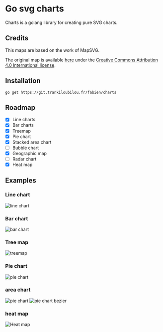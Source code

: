 # Go svg charts

Charts is a golang library for creating pure SVG charts.

## Credits

This maps are based on the work of MapSVG.

The original map is available [here](https://mapsvg.com/maps/austria) under the [Creative Commons Attribution 4.0 International license](https://creativecommons.org/licenses/by/4.0/).

## Installation

```
go get https://git.trankiloubilou.fr/fabien/charts
```

## Roadmap

- [x] Line charts
- [x] Bar charts
- [x] Treemap
- [x] Pie chart
- [x] Stacked area chart
- [ ] Bubble chart
- [x] Geographic map
- [ ] Radar chart
- [x] Heat map

## Examples
### Line chart
![line chart](https://git.trankiloubilou.fr/fabien/charts/raw/branch/main/examples/linechart.svg)
### Bar chart
![bar chart](https://git.trankiloubilou.fr/fabien/charts/raw/branch/main/examples/barchart.svg)
### Tree map
![treemap](https://git.trankiloubilou.fr/fabien/charts/raw/branch/main/examples/treemapchart.svg)
### Pie chart
![pie chart](https://git.trankiloubilou.fr/fabien/charts/raw/branch/main/examples/piechart.svg)
### area chart
![pie chart](https://git.trankiloubilou.fr/fabien/charts/raw/branch/main/examples/areachart.svg)
![pie chart bezier](https://git.trankiloubilou.fr/fabien/charts/raw/branch/main/examples/areachartbezier.svg)
### heat map
![Heat map](https://git.trankiloubilou.fr/fabien/charts/raw/branch/main/examples/heatmap.svg)


